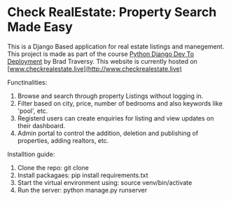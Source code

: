 # Check RealEstate: Property Search Made Easy
This is a Django Based application for real estate listings and manegement.
This project is made as part of the course [Python Django Dev To Deployment](https://www.udemy.com/course/python-django-dev-to-deployment/) by Brad Traversy. This website is currently hosted on [www.checkrealestate.live](http://www.checkrealestate.live)

Functinalities:
1. Browse and search through property Listings without logging in.
2. Filter based on city, price, number of bedrooms and also keywords like 'pool', etc.
3. Registerd users can create enquiries for listing and view updates on their dashboard.
4. Admin portal to control the addition, deletion and publishing of properties, adding realtors, etc.


Installtion guide:
1. Clone the repo: git clone <url>
2. Install packagaes: pip install requirements.txt
3. Start the virtual environment using: source venv/bin/activate
4. Run the server: python manage.py runserver  
